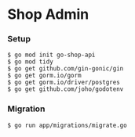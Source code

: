 # Shop Admin

### Setup

    $ go mod init go-shop-api
    $ go mod tidy
    $ go get github.com/gin-gonic/gin
    $ go get gorm.io/gorm
    $ go get gorm.io/driver/postgres
    $ go get github.com/joho/godotenv

### Migration

    $ go run app/migrations/migrate.go
